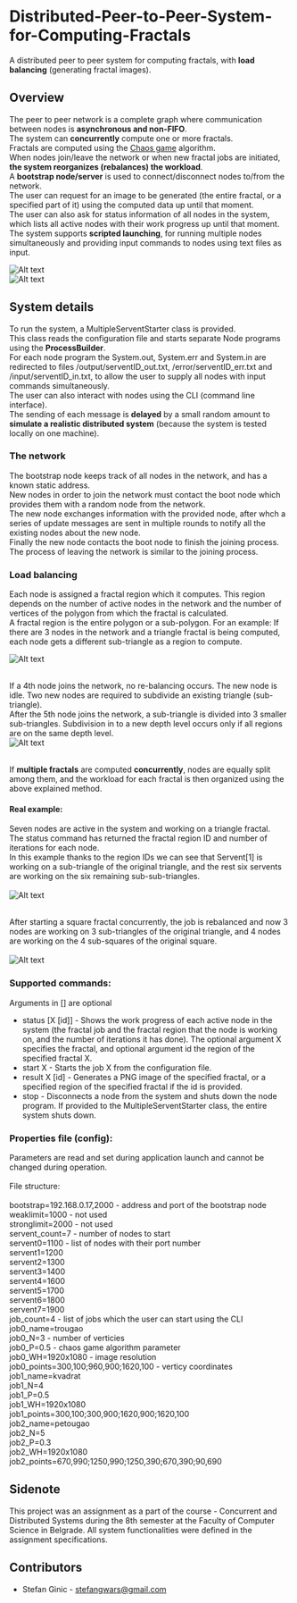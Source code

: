 # Distributed-Peer-to-Peer-System-for-Computing-Fractals
A distributed peer to peer system for computing fractals, with <b>load balancing</b> (generating fractal images). 

## Overview
The peer to peer network is a complete graph where communication between nodes is <b>asynchronous and non-FIFO</b>.<br>
The system can <b>concurrently</b> compute one or more fractals. <br>
Fractals are computed using the [Chaos game](https://en.wikipedia.org/wiki/Chaos_game) algorithm. <br>
When nodes join/leave the network or when new fractal jobs are initiated, <b>the system reorganizes (rebalances) the workload</b>. <br>
A <b>bootstrap node/server</b> is used to connect/disconnect nodes to/from the network. <br>
The user can request for an image to be generated (the entire fractal, or a specified part of it) using the computed data up until that moment. <br>
The user can also ask for status information of all nodes in the system, which lists all active nodes with their work progress up until that moment. <br>
The system supports <b>scripted launching</b>, for running multiple nodes simultaneously and providing input commands to nodes using text files as input. <br>

![Alt text](slika6.png?raw=true "")<br>
![Alt text](slika3.png?raw=true "")<br>

## System details
To run the system, a MultipleServentStarter class is provided.<br> This class reads the configuration file and starts separate Node programs using the <b>ProcessBuilder</b>.<br>
For each node program the System.out, System.err and System.in are redirected to files /output/serventID_out.txt, /error/serventID_err.txt and /input/serventID_in.txt, to allow the user to supply all nodes with input commands simultaneously.<br>
The user can also interact with nodes using the CLI (command line interface).<br>
The sending of each message is <b>delayed</b> by a small random amount to <b>simulate a realistic distributed system</b> (because the system is tested locally on one machine).<br>

### The network
The bootstrap node keeps track of all nodes in the network, and has a known static address. <br>
New nodes in order to join the network must contact the boot node which provides them with a random node from the network. <br>
The new node exchanges information with the provided node, after whch a series of update messages are sent in multiple rounds to notify all the existing nodes about the new node. <br>
Finally the new node contacts the boot node to finish the joining process. <br>
The process of leaving the network is similar to the joining process. <br>

### Load balancing

Each node is assigned a fractal region which it computes. This region depends on the number of active nodes in the network and the number of vertices of the polygon from which the fractal is calculated.<br>
A fractal region is the entire polygon or a sub-polygon. For an example:
If there are 3 nodes in the network and a triangle fractal is being computed, each node gets a different sub-triangle as a region to compute. <br>

![Alt text](images/frac1.png?raw=true "")<br><br>

If a 4th node joins the network, no re-balancing occurs. The new node is idle. Two new nodes are required to subdivide an existing triangle (sub-triangle). <br>
After the 5th node joins the network, a sub-triangle is divided into 3 smaller sub-triangles. Subdivision in to a new depth level occurs only if all regions are on the same depth level.<br>
![Alt text](images/frac2.png?raw=true "")<br><br>

If <b>multiple fractals</b> are computed <b>concurrently</b>, nodes are equally split among them, and the workload for each fractal is then organized using the above explained method. 

#### Real example:
Seven nodes are active in the system and working on a triangle fractal. <br>
The status command has returned the fractal region ID and number of iterations for each node. <br>
In this example thanks to the region IDs we can see that Servent\[1\] is working on a sub-triangle of the original triangle, and the rest six servents are working on the six remaining sub-sub-triangles. <br><br>
![Alt text](images/dedeasd.png?raw=true "")<br><br>

After starting a square fractal concurrently, the job is rebalanced and now 3 nodes are working on 3 sub-triangles of the original triangle, and 4 nodes are working on the 4 sub-squares of the original square. <br><br>
![Alt text](images/dedeasd1.png?raw=true "")<br>

### Supported commands:
Arguments in \[\] are optional
* status \[X \[id\]\] - Shows the work progress of each active node in the system (the fractal job and the fractal region that the node is working on, and the number of iterations it has done). The optional argument X specifies the fractal, and optional argument id the region of the specified fractal X.
* start X - Starts the job X from the configuration file.
* result X \[id\] - Generates a PNG image of the specified fractal, or a specified region of the specified fractal if the id is provided.
* stop - Disconnects a node from the system and shuts down the node program. If provided to the MultipleServentStarter class, the entire system shuts down.

### Properties file (config):
Parameters are read and set during application launch and cannot be changed during operation.<br><br>
File structure:<br><br>
bootstrap=192.168.0.17,2000 - address and port of the bootstrap node<br>
weaklimit=1000 - not used<br>
stronglimit=2000 - not used<br>
servent_count=7 - number of nodes to start<br>
servent0=1100 - list of nodes with their port number<br>
servent1=1200<br>
servent2=1300<br>
servent3=1400<br>
servent4=1600<br>
servent5=1700<br>
servent6=1800<br>
servent7=1900<br>
job_count=4 - list of jobs which the user can start using the CLI<br>
job0_name=trougao<br>
job0_N=3 - number of verticies<br>
job0_P=0.5 - chaos game algorithm parameter<br>
job0_WH=1920x1080 - image resolution<br>
job0_points=300,100;960,900;1620,100 - verticy coordinates<br>
job1_name=kvadrat<br>
job1_N=4<br>
job1_P=0.5<br>
job1_WH=1920x1080<br>
job1_points=300,100;300,900;1620,900;1620,100<br>
job2_name=petougao<br>
job2_N=5<br>
job2_P=0.3<br>
job2_WH=1920x1080<br>
job2_points=670,990;1250,990;1250,390;670,390;90,690<br>

## Sidenote
This project was an assignment as a part of the course - Concurrent and Distributed Systems during the 8th semester at the Faculty of Computer Science in Belgrade. All system functionalities were defined in the assignment specifications.

## Contributors
- Stefan Ginic - <stefangwars@gmail.com>
